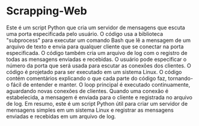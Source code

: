 # Scrapping-Web

Este é um script Python que cria um servidor de mensagens que escuta uma porta especificada pelo usuário. O código usa a biblioteca "subprocess" para executar um comando Bash que lê a mensagem de um arquivo de texto e envia para qualquer cliente que se conectar na porta especificada. O código também cria um arquivo de log com o registro de todas as mensagens enviadas e recebidas.  O usuário pode especificar o número da porta que será usada para escutar as conexões dos clientes. O código é projetado para ser executado em um sistema Linux.  O código contém comentários explicando o que cada parte do código faz, tornando-o fácil de entender e manter. O loop principal é executado continuamente, aguardando novas conexões de clientes. Quando uma conexão é estabelecida, a mensagem é enviada para o cliente e registrada no arquivo de log.  Em resumo, este é um script Python útil para criar um servidor de mensagens simples em um sistema Linux e registrar as mensagens enviadas e recebidas em um arquivo de log.

